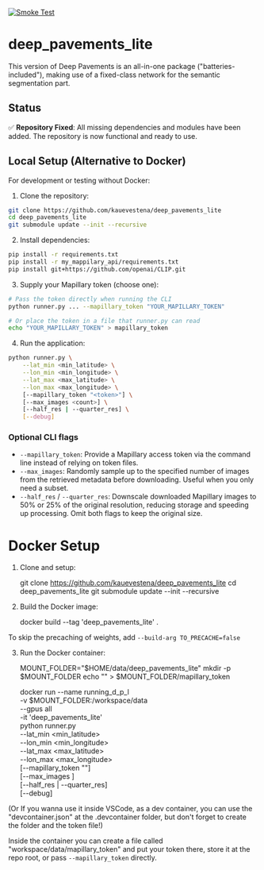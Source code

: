 [![Smoke Test](https://github.com/kauevestena/deep_pavements_lite/actions/workflows/smoke_test.yml/badge.svg)](https://github.com/kauevestena/deep_pavements_lite/actions/workflows/smoke_test.yml)

# deep_pavements_lite

This version of Deep Pavements is an all-in-one package ("batteries-included"), making use of a fixed-class network for the semantic segmentation part.

## Status

✅ **Repository Fixed**: All missing dependencies and modules have been added. The repository is now functional and ready to use.

## Local Setup (Alternative to Docker)

For development or testing without Docker:

1) Clone the repository:
```bash
git clone https://github.com/kauevestena/deep_pavements_lite
cd deep_pavements_lite
git submodule update --init --recursive
```

2) Install dependencies:
```bash
pip install -r requirements.txt
pip install -r my_mappilary_api/requirements.txt
pip install git+https://github.com/openai/CLIP.git
```

3) Supply your Mapillary token (choose one):
```bash
# Pass the token directly when running the CLI
python runner.py ... --mapillary_token "YOUR_MAPILLARY_TOKEN"

# Or place the token in a file that runner.py can read
echo "YOUR_MAPILLARY_TOKEN" > mapillary_token
```

4) Run the application:
```bash
python runner.py \
    --lat_min <min_latitude> \
    --lon_min <min_longitude> \
    --lat_max <max_latitude> \
    --lon_max <max_longitude> \
    [--mapillary_token "<token>"] \
    [--max_images <count>] \
    [--half_res | --quarter_res] \
    [--debug]
```

### Optional CLI flags

- `--mapillary_token`: Provide a Mapillary access token via the command line instead of relying on token files.
- `--max_images`: Randomly sample up to the specified number of images from the retrieved metadata before downloading. Useful when you only need a subset.
- `--half_res` / `--quarter_res`: Downscale downloaded Mapillary images to 50% or 25% of the original resolution, reducing storage and speeding up processing. Omit both flags to keep the original size.

# Docker Setup

1) Clone and setup:

    git clone https://github.com/kauevestena/deep_pavements_lite
    cd deep_pavements_lite
    git submodule update --init --recursive

2) Build the Docker image:

    docker build --tag 'deep_pavements_lite' .

To skip the precaching of weights, add `--build-arg TO_PRECACHE=false`

3) Run the Docker container:

    MOUNT_FOLDER="$HOME/data/deep_pavements_lite"
    mkdir -p $MOUNT_FOLDER
    echo "<YOUR MAPILLARY TOKEN>" > $MOUNT_FOLDER/mapillary_token

    docker run --name running_d_p_l \
        -v $MOUNT_FOLDER:/workspace/data \
        --gpus all \
        -it 'deep_pavements_lite' \
        python runner.py \
            --lat_min <min_latitude> \
            --lon_min <min_longitude> \
            --lat_max <max_latitude> \
            --lon_max <max_longitude> \
            [--mapillary_token "<token>"] \
            [--max_images <count>] \
            [--half_res | --quarter_res] \
            [--debug]

(Or If you wanna use it inside VSCode, as a dev container, you can use the "devcontainer.json" at the .devcontainer folder, but don't forget to create the folder and the token file!)

Inside the container you can create a file called "workspace/data/mapillary_token" and put your token there, store it at the repo root, or pass `--mapillary_token` directly.
